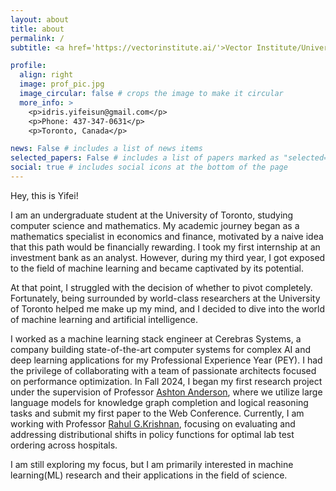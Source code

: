 ```yaml
---
layout: about
title: about
permalink: /
subtitle: <a href='https://vectorinstitute.ai/'>Vector Institute/University of Toronto</a>

profile:
  align: right
  image: prof_pic.jpg
  image_circular: false # crops the image to make it circular
  more_info: >
    <p>idris.yifeisun@gmail.com</p>
    <p>Phone: 437-347-0631</p>
    <p>Toronto, Canada</p>

news: False # includes a list of news items
selected_papers: False # includes a list of papers marked as "selected={true}"
social: true # includes social icons at the bottom of the page
---
```


Hey, this is Yifei!

I am an undergraduate student at the University of Toronto, studying computer science and mathematics. My academic journey began as a mathematics specialist in economics and finance, motivated by a naive idea that this path would be financially rewarding. I took my first internship at an investment bank as an analyst. However, during my third year, I got exposed to the field of machine learning and became captivated by its potential.

At that point, I struggled with the decision of whether to pivot completely. Fortunately, being surrounded by world-class researchers at the University of Toronto helped me make up my mind, and I decided to dive into the world of machine learning and artificial intelligence.

I worked as a machine learning stack engineer at Cerebras Systems, a company building state-of-the-art computer systems for complex AI and deep learning applications for my Professional Experience Year (PEY). I had the privilege of collaborating with a team of passionate architects focused on performance optimization. In Fall 2024, I began my first research project under the supervision of Professor [Ashton Anderson](https://www.cs.toronto.edu/~ashton/), where we utilize large language models for knowledge graph completion and logical reasoning tasks and submit my first paper to the Web Conference. Currently, I am working with Professor [Rahul G.Krishnan](https://www.cs.toronto.edu/~rahulgk/), focusing on evaluating and addressing distributional shifts in policy functions for optimal lab test ordering across hospitals.

I am still exploring my focus, but I am primarily interested in machine learning(ML) research and their applications in the field of science.
